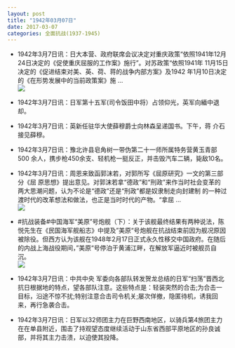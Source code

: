 ```yaml
---
layout: post
title: "1942年03月07日"
date: 2017-03-07
categories: 全面抗战(1937-1945)
---
```


<meta name="referrer" content="no-referrer" />

- 1942年3月7日讯：日大本营、政府联席会议决定对重庆政策“依照1941年12月 24日决定的《促使重庆屈服的工作案》施行”。对苏政策“依照1941年 11月15日决定的《促进结束对美、英、荷、蒋的战争内部方案》及1942 年1月10日决定的《在形势发展中的当前政策案》施 ... <br/><img src="https://wx2.sinaimg.cn/large/aca367d8ly1fdekrefmmsj20c8090mx8.jpg" />

- 1942年3月7日讯：日军第十五军(司令饭田中将）占领仰光，英军向緬中退却。 

- 1942年3月7日讯：英新任驻华大使薛穆爵士向林森呈递国书。下午，蒋 介石接见薛穆。 

- 1942年3月7日讯：豫北许县皂角树一带伪第二十一师所属特务营黄玉青部500 余人，携步枪450余支、轻机枪一挺反正，并击毁汽车二辆，毙敌10名。 

- 1942年3月7日讯：周恩来致函郭沫若，对郭所写《屈原研究》一文的第三部分《屈 原思想》提出意见。对郭沫若拿“德政”和“刑政”来作当时社会变革的 两大思潮问题，认为不论是“德政”还是“刑政”都是奴隶制走向封建制 的一种过渡时代的改革想法和做法，也正是当时时代的产物。“拿屈 ... <br/><img src="https://ww1.sinaimg.cn/large/aca367d8jw1fde3eokbaij20c809z3zr.jpg" />

- #抗战装备#中国海军“美原”号炮舰（下）：关于该舰最终结果有两种说法，陈悦先生在《民国海军舰船志》中提及”美原“号炮舰在抗战结束前因为舰况原因被除役。但西方认为该舰在1948年2月17日正式永久性移交中国政府。在随后的内战上海战役期间，”美原“号停泊于黄浦江畔，在解放军逼近时被舰员自沉。 <br/><img src="https://ww4.sinaimg.cn/large/aca367d8jw1fde1ob0h5xj20p016tk42.jpg" />

- 1942年3月7日讯：中共中央 军委向各部队转发贺龙总结的日军“扫荡”晋西北抗日根据地的特点，望各部队注意。这些特点是：轻装突然的合击;为合击一目标，沿途不惊不扰;特别注意合击司令机关;屡次佯撤，隐匿待机，诱我回来，再行急袭合击。 

- 1942年3月7日讯：日军以32师团主力在巨野西南地区，以骑兵第4旅团主力在在单县附近，围击了持观望态度继续活动于山东省西部平原地区的孙良诚部，并将其主力击溃，以迫使其投降。 

